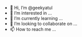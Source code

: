 - 👋 Hi, I’m @geekyatul
- 👀 I’m interested in ...
- 🌱 I’m currently learning ...
- 💞️ I’m looking to collaborate on ...
- 📫 How to reach me ...

<!---
geekyatul/geekyatul is a ✨ special ✨ repository because its `README.md` (this file) appears on your GitHub profile.
You can click the Preview link to take a look at your changes.
--->
